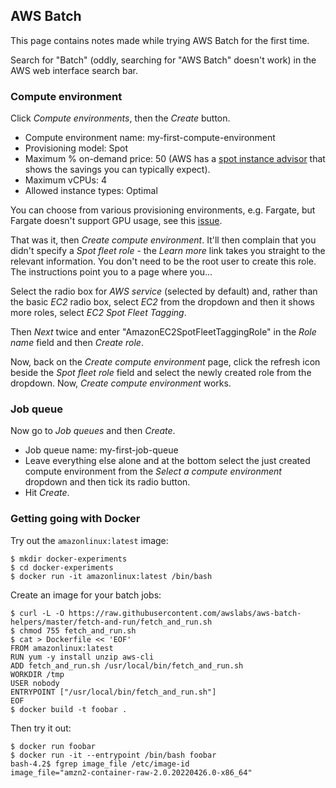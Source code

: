AWS Batch
---------

This page contains notes made while trying AWS Batch for the first time.

Search for "Batch" (oddly, searching for "AWS Batch" doesn't work) in the AWS web interface search bar.

### Compute environment

Click _Compute environments_, then the _Create_ button.

* Compute environment name: my-first-compute-environment
* Provisioning model: Spot
* Maximum % on-demand price: 50 (AWS has a [spot instance advisor](https://aws.amazon.com/ec2/spot/instance-advisor/) that shows the savings you can typically expect).
* Maximum vCPUs: 4
* Allowed instance types: Optimal

You can choose from various provisioning environments, e.g. Fargate, but Fargate doesn't support GPU usage, see this [issue](https://github.com/aws/containers-roadmap/issues/88).

That was it, then _Create compute environment_. It'll then complain that you didn't specify a _Spot fleet role_ - the _Learn more_ link takes you straight to the relevant information. You don't need to be the root user to create this role. The instructions point you to a page where you...

Select the radio box for _AWS service_ (selected by default) and, rather than the basic _EC2_ radio box, select _EC2_ from the dropdown and then it shows more roles, select _EC2 Spot Fleet Tagging_.

Then _Next_ twice and enter "AmazonEC2SpotFleetTaggingRole" in the _Role name_ field and then _Create role_.

Now, back on the _Create compute environment_ page, click the refresh icon beside the _Spot fleet role_ field and select the newly created role from the dropdown. Now, _Create compute environment_ works.

### Job queue

Now go to _Job queues_ and then _Create_.

* Job queue name: my-first-job-queue
* Leave everything else alone and at the bottom select the just created compute environment from the _Select a compute environment_ dropdown and then tick its radio button.
* Hit _Create_.

### Getting going with Docker

Try out the `amazonlinux:latest` image:

```
$ mkdir docker-experiments
$ cd docker-experiments
$ docker run -it amazonlinux:latest /bin/bash
```

Create an image for your batch jobs:

```
$ curl -L -O https://raw.githubusercontent.com/awslabs/aws-batch-helpers/master/fetch-and-run/fetch_and_run.sh
$ chmod 755 fetch_and_run.sh 
$ cat > Dockerfile << 'EOF'
FROM amazonlinux:latest
RUN yum -y install unzip aws-cli
ADD fetch_and_run.sh /usr/local/bin/fetch_and_run.sh
WORKDIR /tmp
USER nobody
ENTRYPOINT ["/usr/local/bin/fetch_and_run.sh"]
EOF
$ docker build -t foobar .
```

Then try it out:

```
$ docker run foobar
$ docker run -it --entrypoint /bin/bash foobar
bash-4.2$ fgrep image_file /etc/image-id 
image_file="amzn2-container-raw-2.0.20220426.0-x86_64"
```
